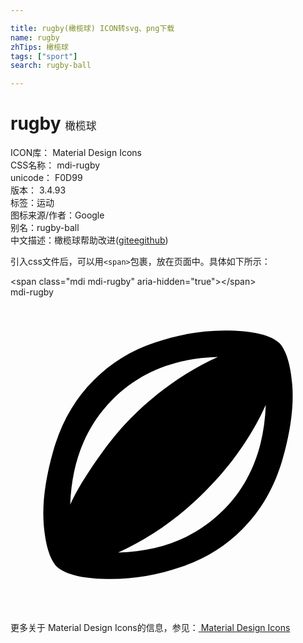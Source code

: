 ```yaml
---

title: rugby(橄榄球) ICON转svg、png下载
name: rugby
zhTips: 橄榄球
tags: ["sport"]
search: rugby-ball

---
```


# rugby  <small style="font-size: 60%;font-weight: 100">橄榄球</small>


<div class="detail-page">
<p>
<span>
ICON库：
<span class="badge-secondary badge">Material Design Icons</span> 
</span>
<br/>
<span>
CSS名称：
<span class="badge-secondary badge">mdi-rugby</span> 
</span>
<br/>
<span>
unicode：
<span class="badge-secondary badge">F0D99</span> 
<copy-btn content='F0D99' btn-title=""></copy-btn>
<copy-btn :content='String.fromCodePoint(parseInt("F0D99", 16))' btn-title="复制U"></copy-btn>
</span>
<br/>
<span>
版本：
<span class="badge-secondary badge">3.4.93</span> 
</span><br/><span>标签：<span class="badge-light badge"><router-link to="/tags/sport.html">运动</router-link></span></span>
<br/>
<span>图标来源/作者：<span class="badge-light badge">Google</span></span> 
<br/>
<span>别名：<span class="badge-light badge">rugby-ball</span></span><br/><span class="zh-detail">中文描述：<span class="badge-primary badge">橄榄球</span><span class="help-link"><span>帮助改进</span>(<a href="https://gitee.com/liuwave/icon-helper/edit/master/json/material/rugby.json" target="_blank" rel="noopener noreferrer">gitee</a><a href="https://github.com/liuwave/icon-helper/edit/master/json/material/rugby.json" target="_blank" rel="noopener noreferrer">github</a></span>)</span><br/>
</p>
</div>
<div class="alert alert-dark">
  <i class="mdi mdi-rugby mdi-48px"></i>
  <i class="mdi mdi-rugby mdi-36px"></i>
  <i class="mdi mdi-rugby mdi-24px"></i>
  <i class="mdi mdi-rugby mdi-18px"></i>
</div>
<div>
  <p>引入css文件后，可以用<code>&lt;span&gt;</code>包裹，放在页面中。具体如下所示：    
  </p>
  <div class="alert alert-primary" style="font-size: 14px">
    &lt;span class="mdi mdi-rugby" aria-hidden="true"&gt;&lt;/span&gt;
    <copy-btn content='<span class="mdi mdi-rugby" aria-hidden="true"></span>'></copy-btn>
  </div>
  <div class="alert alert-secondary">
    <i class="mdi mdi-rugby"
    style="font-size: 24px"
    aria-hidden="true"></i> mdi-rugby
    <copy-btn content="mdi-rugby" btn-title="复制图标名称"></copy-btn>
  </div>
</div>
<div id="svg" class="svg-wrap">
<svg xmlns="http://www.w3.org/2000/svg" viewBox="0 0 24 24"><path d="M16.22,16.22C18.25,14.19 19.33,11.5 19.45,8.2C18.36,10.61 16.81,12.81 14.81,14.81C12.81,16.81 10.61,18.36 8.2,19.45C11.5,19.36 14.16,18.28 16.22,16.22M7.78,7.78C5.75,9.81 4.67,12.5 4.55,15.8C5,14.8 5.7,13.65 6.61,12.35C7.5,11.05 8.38,10 9.19,9.19C11.19,7.19 13.39,5.64 15.8,4.55C12.5,4.64 9.84,5.72 7.78,7.78M20.5,3.5C21,4.05 21.34,5.11 21.47,6.7C21.59,8.3 21.35,10.16 20.74,12.3C20.13,14.45 19.11,16.23 17.67,17.67C16.36,19 14.8,19.95 13,20.55C11.21,21.16 9.44,21.47 7.69,21.47C5.56,21.47 4.17,21.14 3.5,20.5C3,19.95 2.66,18.89 2.53,17.3C2.41,15.7 2.65,13.84 3.26,11.7C3.87,9.55 4.89,7.77 6.33,6.33C7.64,5 9.2,4.05 11,3.45C12.79,2.84 14.56,2.53 16.31,2.53C18.44,2.53 19.83,2.86 20.5,3.5Z" /></svg>
</div>
<detail full-name='mdi-rugby'></detail>
    
<div><p>更多关于 Material Design Icons的信息，参见：<a target="_blank" href="https://iconhelper.cn/material.html"> Material Design Icons</a>
</p></div>
